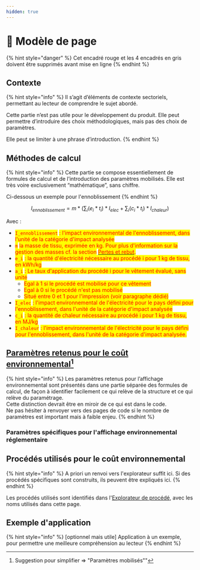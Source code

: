 ```yaml
---
hidden: true
---
```


# 📌 Modèle de page

{% hint style="danger" %}
Cet encadré rouge et les 4 encadrés en gris doivent être supprimés avant mise en ligne
{% endhint %}

## Contexte

{% hint style="info" %}
Il s’agit d’éléments de contexte sectoriels, permettant au lecteur de comprendre le sujet abordé.

Cette partie n’est pas utile pour le développement du produit. Elle peut permettre d’introduire des choix méthodologiques, mais pas des choix de paramètres.

Elle peut se limiter à une phrase d’introduction.
{% endhint %}



## Méthodes de calcul

{% hint style="info" %}
Cette partie se compose essentiellement de formules de calcul et de l’introduction des paramètres mobilisés. Elle est très voire exclusivement “mathématique”, sans chiffre.

Ci-dessous un exemple pour l'ennoblissement
{% endhint %}



$$
I_{ennoblissement} = m*\Big(\sum_{i} (e_i*t_i)*I_{elec}+\sum_{i} (c_i*t_i)*I_{chaleur}\Big)
$$

Avec :

* <mark style="color:red;">`I_ennoblissement`</mark> <mark style="color:red;"></mark><mark style="color:red;">: l'impact environnemental de l'ennoblissement, dans l'unité de la catégorie d'impact analysée</mark>
* <mark style="color:red;">`m`</mark> <mark style="color:red;"></mark><mark style="color:red;">la masse de tissu, exprimée en kg. Pour plus d'information sur la gestion des masses cf. la section</mark> [<mark style="color:red;">Pertes et rebut</mark>](../textile/precisions-methodologiques/pertes-et-rebus.md)<mark style="color:red;">.</mark>
* <mark style="color:red;">`e_i`</mark> <mark style="color:red;"></mark><mark style="color:red;">: la quantité d'électricité nécessaire au procédé i pour 1 kg de tissu, en kWh/kg</mark>
* <mark style="color:red;">`a_i`</mark> <mark style="color:red;"></mark><mark style="color:red;">: Le taux d'application du procédé i pour le vêtement évalué, sans unité</mark>
  * <mark style="color:red;">Egal à 1 si le procédé est mobilisé pour ce vêtement</mark>
  * <mark style="color:red;">Egal à 0 si le procédé n'est pas mobilisé</mark>
  * <mark style="color:red;">Situé entre 0 et 1 pour l'impression (voir paragraphe dédié)</mark>
* <mark style="color:red;">`I_elec`</mark> <mark style="color:red;"></mark><mark style="color:red;">: l'impact environnemental de l'électricité pour le pays défini pour l'ennoblissement, dans l'unité de la catégorie d'impact analysée</mark>
* <mark style="color:red;">`c_i`</mark> <mark style="color:red;"></mark><mark style="color:red;">: la quantité de chaleur nécessaire au procédé i pour 1 kg de tissu, en MJ/kg</mark>
* <mark style="color:red;">`I_chaleur`</mark> <mark style="color:red;"></mark><mark style="color:red;">: l'impact environnemental de l'électricité pour le pays défini pour l'ennoblissement, dans l'unité de la catégorie d'impact analysée.</mark>

## [Paramètres retenus pour le coût environnemental](#user-content-fn-1)[^1]

{% hint style="info" %}
Les paramètres retenus pour l’affichage environnemental sont présentés dans une partie séparée des formules de calcul, de façon à identifier facilement ce qui relève de la structure et ce qui relève du paramétrage.\
Cette distinction devrait être en miroir de ce qui est dans le code.\
Ne pas hésiter à renvoyer vers des pages de code si le nombre de paramètres est important mais à faible enjeu.
{% endhint %}

### Paramètres spécifiques pour l'affichage environnemental réglementaire



## Procédés utilisés pour le coût environnemental

{% hint style="info" %}
A priori un renvoi vers l'explorateur suffit ici. Si des procédés spécifiques sont construits, ils peuvent être expliqués ici.
{% endhint %}

Les procédés utilisés sont identifiés dans l'[Explorateur de procédé](https://ecobalyse.beta.gouv.fr/#/explore/textile/textile-processes), avec les noms utilisés dans cette page.

## Exemple d'application

{% hint style="info" %}
\[optionnel mais utile] Application à un exemple, pour permettre une meilleure compréhension au lecteur
{% endhint %}



[^1]: Suggestion pour simplifier ⇒ "Paramètres mobilisés""
